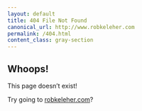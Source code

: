 ```yaml
---
layout: default
title: 404 File Not Found
canonical_url: http://www.robkeleher.com
permalink: /404.html
content_class: gray-section
---
```

<section id="main_content" class="inner">
<h1 id="whoops" class="mt-0 pt-4">Whoops!</h1>

<p>This page doesn’t exist!</p>

<p>Try going to <a href="/">robkeleher.com</a>?</p>
</section>